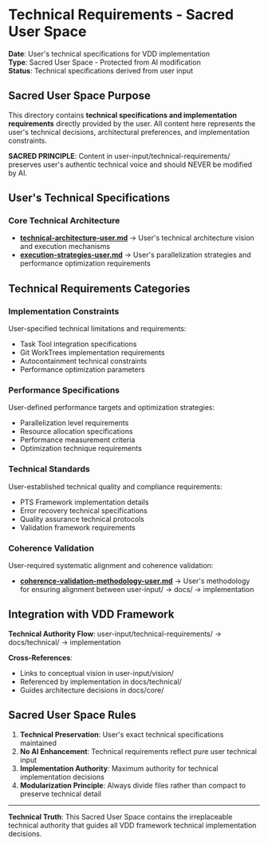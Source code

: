 # Technical Requirements - Sacred User Space

**Date**: User's technical specifications for VDD implementation  
**Type**: Sacred User Space - Protected from AI modification  
**Status**: Technical specifications derived from user input

## Sacred User Space Purpose

This directory contains **technical specifications and implementation requirements** directly provided by the user. All content here represents the user's technical decisions, architectural preferences, and implementation constraints.

**SACRED PRINCIPLE**: Content in user-input/technical-requirements/ preserves user's authentic technical voice and should NEVER be modified by AI.

## User's Technical Specifications

### Core Technical Architecture
- **[technical-architecture-user.md](technical-architecture-user.md)** → User's technical architecture vision and execution mechanisms
- **[execution-strategies-user.md](execution-strategies-user.md)** → User's parallelization strategies and performance optimization requirements

## Technical Requirements Categories

### Implementation Constraints
User-specified technical limitations and requirements:
- Task Tool integration specifications
- Git WorkTrees implementation requirements  
- Autocontainment technical constraints
- Performance optimization parameters

### Performance Specifications
User-defined performance targets and optimization strategies:
- Parallelization level requirements
- Resource allocation specifications
- Performance measurement criteria
- Optimization technique requirements

### Technical Standards
User-established technical quality and compliance requirements:
- PTS Framework implementation details
- Error recovery technical specifications
- Quality assurance technical protocols
- Validation framework requirements

### Coherence Validation
User-required systematic alignment and coherence validation:
- **[coherence-validation-methodology-user.md](coherence-validation-methodology-user.md)** → User's methodology for ensuring alignment between user-input/ → docs/ → implementation

## Integration with VDD Framework

**Technical Authority Flow**: user-input/technical-requirements/ → docs/technical/ → implementation

**Cross-References**:
- Links to conceptual vision in user-input/vision/
- Referenced by implementation in docs/technical/
- Guides architecture decisions in docs/core/

## Sacred User Space Rules

1. **Technical Preservation**: User's exact technical specifications maintained
2. **No AI Enhancement**: Technical requirements reflect pure user technical input
3. **Implementation Authority**: Maximum authority for technical implementation decisions
4. **Modularization Principle**: Always divide files rather than compact to preserve technical detail

---

**Technical Truth**: This Sacred User Space contains the irreplaceable technical authority that guides all VDD framework technical implementation decisions.